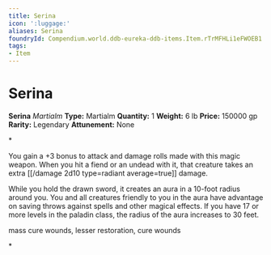 ```yaml
---
title: Serina
icon: ':luggage:'
aliases: Serina
foundryId: Compendium.world.ddb-eureka-ddb-items.Item.rTrMFHLi1eFWOEB1
tags:
- Item
---
```


# Serina

**Serina**
_Martialm_
**Type:** Martialm
**Quantity:** 1
**Weight:** 6 lb
**Price:** 150000 gp
**Rarity:** Legendary
**Attunement:** None

*<p>You gain a +3 bonus to attack and damage rolls made with this magic weapon. When you hit a fiend or an undead with it, that creature takes an extra  [[/damage 2d10 type=radiant average=true]] damage.

While you hold the drawn sword, it creates an aura in a 10-foot radius around you. You and all creatures friendly to you in the aura have advantage on saving throws against spells and other magical effects. If you have 17 or more levels in the paladin class, the radius of the aura increases to 30 feet.

mass cure wounds, lesser restoration, cure wounds</p>*